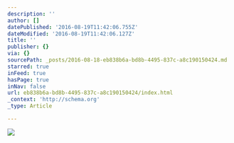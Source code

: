 ```yaml
---
description: ''
author: []
datePublished: '2016-08-19T11:42:06.755Z'
dateModified: '2016-08-19T11:42:06.127Z'
title: ''
publisher: {}
via: {}
sourcePath: _posts/2016-08-18-eb838b6a-bd8b-4495-837c-a8c190150424.md
starred: true
inFeed: true
hasPage: true
inNav: false
url: eb838b6a-bd8b-4495-837c-a8c190150424/index.html
_context: 'http://schema.org'
_type: Article

---
```

![](https://the-grid-user-content.s3-us-west-2.amazonaws.com/9e8e4269-117d-4f21-8f87-f4aeb37f41de.jpg)
